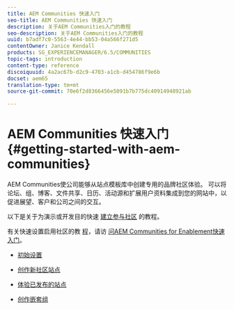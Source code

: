 ```yaml
---
title: AEM Communities 快速入门
seo-title: AEM Communities 快速入门
description: 关于AEM Communities入门的教程
seo-description: 关于AEM Communities入门的教程
uuid: b7adf7c0-5563-4e44-bb53-04a566f271d5
contentOwner: Janice Kendall
products: SG_EXPERIENCEMANAGER/6.5/COMMUNITIES
topic-tags: introduction
content-type: reference
discoiquuid: 4a2ac67b-d2c9-4703-a1cb-d454786f9e6b
docset: aem65
translation-type: tm+mt
source-git-commit: 70e6f2d8366456e5091b7b775dc40914948921ab

---
```



# AEM Communities 快速入门{#getting-started-with-aem-communities}

AEM Communities使公司能够从站点模板库中创建专用的品牌社区体验。 可以将论坛、组、博客、文件共享、日历、活动源和扩展用户资料集成到您的网站中，以促进展望、客户和公司之间的交互。

以下是关于为演示或开发目的快速 [建立参与社区](/help/communities/overview.md#engagement-community) 的教程。

有关快速设置启用社区的教 [程](/help/communities/overview.md#enablement-community)，请访 [问AEM Communities for Enablement快速入门](/help/communities/getting-started-enablement.md)。

* [初始设置](/help/communities/setup.md)

* [创作新社区站点](/help/communities/create-site.md)

* [体验已发布的站点](/help/communities/published-site.md)

* [创作嵌套组](/help/communities/nested-groups.md)

